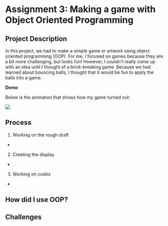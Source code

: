 # Assignment 3: Making a game with Object Oriented Programming 

## Project Description
In this project, we had to make a simple game or artwork using object oriented programming (OOP). For me, I focused on games because they are a bit more challenging, but looks fun! However, I couldn't really come up with an idea until I thought of a brick-breaking game. Because we had learned about bouncing balls, I thought that it would be fun to apply the balls into a game.

**Demo**

Below is the animation that shows how my game turned out:

![](images/.gif)

## Process
1) Working on the rough draft
- 
2) Creating the display
- 
3) Working on codes
- 

## How did I use OOP?


## Challenges

